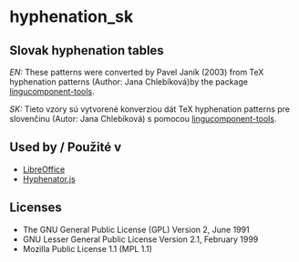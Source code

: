 # hyphenation_sk

## Slovak hyphenation tables

_EN:_ These patterns were converted by Pavel Janík (2003) from TeX hyphenation patterns (Author: Jana Chlebíková)by the package [lingucomponent-tools](http://cvs.sourceforge.net/cgi-bin/viewcvs.cgi/oo-cs/lingucomponent-tools/).


*SK:* Tieto vzory sú vytvorené konverziou dát TeX hyphenation patterns pre slovenčinu (Autor: Jana Chlebíková) s pomocou [lingucomponent-tools](http://cvs.sourceforge.net/cgi-bin/viewcvs.cgi/oo-cs/lingucomponent-tools/).


## Used by / Použité v

  * [LibreOffice](https://www.libreoffice.org/)
  * [Hyphenator.js](https://mnater.github.io/Hyphenator/)


## Licenses

  * The GNU General Public License (GPL) Version 2, June 1991
  * GNU Lesser General Public License Version 2.1, February 1999
  * Mozilla Public License 1.1 (MPL 1.1)